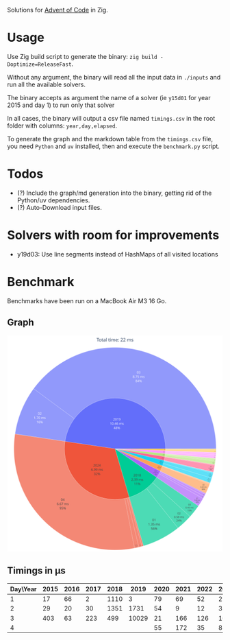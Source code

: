 Solutions for [Advent of Code](https://adventofcode.com) in Zig.

# Usage
Use Zig build script to generate the binary: `zig build -Doptimize=ReleaseFast`.

Without any argument, the binary will read all the input data in `./inputs` and run all the available solvers.

The binary accepts as argument the name of a solver (ie `y15d01` for year 2015 and day 1) to run only that solver

In all cases, the binary will output a csv file named `timings.csv` in the root folder with columns: `year,day,elapsed`.

To generate the graph and the markdown table from the `timings.csv` file, you need `Python` and `uv` installed, then and execute the `benchmark.py` script.

# Todos
- (?) Include the graph/md generation into the binary, getting rid of the Python/uv dependencies.
- (?) Auto-Download input files.

# Solvers with room for improvements
- y19d03: Use line segments instead of HashMaps of all visited locations

# Benchmark
Benchmarks have been run on a MacBook Air M3 16 Go.

## Graph
![Benchmark graph](https://github.com/Ad4u/aoc/blob/master/graph.svg)

## Timings in µs
|Day\Year|   2015 |   2016 |   2017 |   2018 |   2019 |   2020 |   2021 |   2022 |   2023 |   2024 |
|--------|--------|--------|--------|--------|--------|--------|--------|--------|--------|--------|
|      1 |     17 |     66 |      2 |   1110 |      3 |     79 |     69 |     52 |    290 |    165 |
|      2 |     29 |     20 |     30 |   1351 |   1731 |     54 |      9 |     12 |     31 |    120 |
|      3 |    403 |     63 |    223 |    499 |  10029 |     21 |    166 |    126 |    107 |     53 |
|      4 |        |        |        |        |        |     55 |    172 |     35 |     85 |   6043 |
